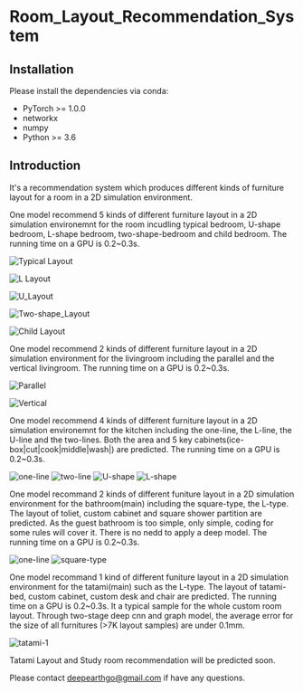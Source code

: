 # Room_Layout_Recommendation_System
## Installation
Please install the dependencies via conda:
 * PyTorch >= 1.0.0
 * networkx
 * numpy
 * Python >= 3.6

## Introduction

It's a recommendation system which produces different kinds of furniture layout for a room in a 2D simulation environment. 

One model recommend 5 kinds of different furniture layout in a 2D simulation environemnt for the room incudling typical bedroom, U-shape bedroom, L-shape bedroom, two-shape-bedroom and child bedroom. The running time on a GPU is 0.2~0.3s.

![Typical Layout](bedroom2.jpg)

![L Layout](bedroom1.jpg)

![U_Layout](bedroom6.jpg)

![Two-shape_Layout](bedroom3.jpg)

![Child Layout](bedroom4.jpg)

One model recommend 2 kinds of different furniture layout in a 2D simulation environment for the livingroom including the parallel and the vertical livingroom. The running time on a GPU is 0.2~0.3s.

![Parallel](livingroom1.jpg)

![Vertical](livingroom2.jpg)

One model recommend 4 kinds of different furniture layout in a 2D simulation environemnt for the kitchen including the one-line, the L-line, the U-line and the two-lines. Both the area and 5 key cabinets(ice-box|cut|cook|middle|wash|) are predicted. The running time on a GPU is 0.2~0.3s.

![one-line](kitchen1.jpg)
![two-line](kitchen2.jpg)
![U-shape](kitchen3.jpg)
![L-shape](kitchen4.jpg)

One model recommand 2 kinds of different funiture layout in a 2D simulation environment for the bathroom(main) including the square-type, the L-type. The layout of toliet, custom cabinet and square shower partition are predicted. As the guest bathroom is too simple, only simple, coding for some rules will cover it. There is no nedd to apply a deep model. 
The running time on a GPU is 0.2~0.3s.

![one-line](bathroom1.jpg)
![square-type](bathroom2.jpg)

One model recommand 1 kind of different funiture layout in a 2D simulation environment for the tatami(main) such as the L-type. The layout of tatami-bed, custom cabinet, custom desk and chair are predicted. The running time on a GPU is 0.2~0.3s. It a typical sample for the whole custom room layout. Through two-stage deep cnn and graph model, the average error for the size of all furnitures (>7K layout samples) are under 0.1mm.

![tatami-1](tatami1.jpg)

Tatami Layout and Study room recommendation will be predicted soon.

Please contact deepearthgo@gmail.com if have any questions.

